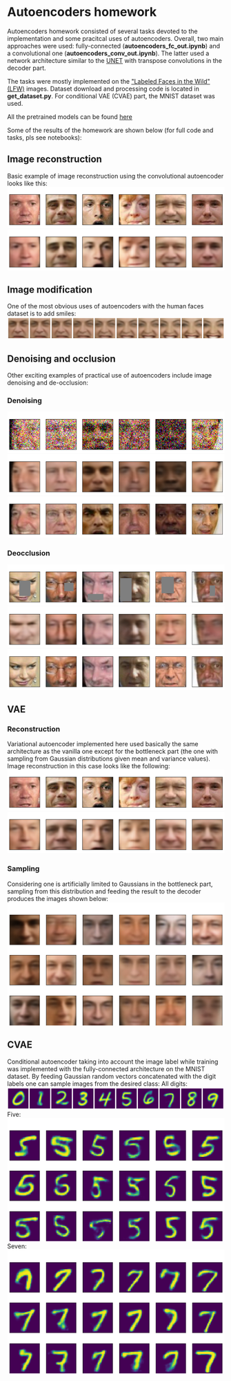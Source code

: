 # Autoencoders homework

Autoencoders homework consisted of several tasks devoted to the implementation and some pracitcal uses of autoencoders. Overall, two main approaches were used: fully-connected (__autoencoders_fc_out.ipynb__) and a convolutional one (__autoencoders_conv_out.ipynb__). The latter used a network architecture similar to the [UNET](https://arxiv.org/pdf/1505.04597.pdf) with transpose convolutions in the decoder part.

The tasks were mostly implemented on the ["Labeled Faces in the Wild" (LFW)](http://vis-www.cs.umass.edu/lfw/) images. Dataset download and processing code is located in __get_dataset.py__. For conditional VAE (CVAE) part, the MNIST dataset was used.

All the pretrained models can be found [here](https://drive.google.com/drive/folders/1Q7_QauAFNQJGl8OlM9pt5LAWSqFDr0RD?usp=sharing)

Some of the results of the homework are shown below (for full code and tasks, pls see notebooks):

## Image reconstruction
Basic example of image reconstruction using the convolutional autoencoder looks like this:
![ini](output/conv_vanilla/conv_example_0.png)
![reconstruction](output/conv_vanilla/conv_example_1.png)  

## Image modification
One of the most obvious uses of autoencoders with the human faces dataset is to add smiles:
![to_smile](output/conv_vanilla/to_smile_conv.png)


## Denoising and occlusion
Other exciting examples of practical use of autoencoders include image denoising and de-occlusion:

### Denoising
![noisy](output/conv_vanilla/conv_denoising_0.png)
![reconstruction](output/conv_vanilla/conv_denoising_1.png)
![original](output/conv_vanilla/conv_denoising_2.png)  

### Deocclusion
![occluded](output/conv_vanilla/conv_occlusion_0.png)
![reconstruction](output/conv_vanilla/conv_occlusion_1.png)
![original](output/conv_vanilla/conv_occlusion_2.png)  


## VAE

### Reconstruction
Variational autoencoder implemented here used basically the same architecture as the vanilla one except for the bottleneck part (the one with sampling from Gaussian distributions given mean and variance values). Image reconstruction in this case looks like the following:
![ini](output/conv_vae/conv_vae_example_0.png)
![reconstruction](output/conv_vae/conv_vae_example_1.png)  

### Sampling
Considering one is artificially limited to Gaussians in the bottleneck part, sampling from this distribution and feeding the result to the decoder produces the images shown below:  
![sampling](output/conv_vae/sample_conv_vae.png)  

## CVAE
Conditional autoencoder taking into account the image label while training was implemented with the fully-connected architecture on the MNIST dataset. By feeding Gaussian random vectors concatenated with the digit labels one can sample images from the desired class:
All digits:  
![cvae_sampling](output/cvae/cvae_all_digits.png)
Five:  
![cvae_fives](output/cvae/cvae_fives.png)
Seven:  
![cvae_sevens](output/cvae/cvae_sevens.png)










